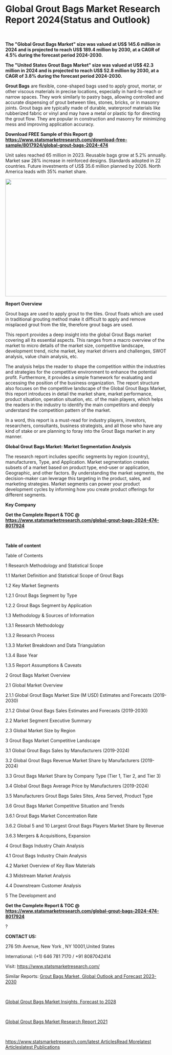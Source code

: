 <h1>Global Grout Bags Market Research Report 2024(Status and Outlook)</h1><br/><p><strong>The "Global Grout Bags Market" size was valued at US$ 145.6 million in 2024 and is projected to reach US$ 189.4 million by 2030, at a <strong>CAGR</strong> of 4.5% during the forecast period 2024-2030.</strong></p>
 
 
 
 <p><strong>The "United States Grout Bags Market" size was valued at US$ 42.3 million in 2024 and is projected to reach US$ 52.8 million by 2030, at a <strong>CAGR</strong> of 3.8% during the forecast period 2024-2030.</strong></p>
 
 
 
 <p><strong>Grout Bags</strong> are flexible, cone-shaped bags used to apply grout, mortar, or other viscous materials in precise locations, especially in hard-to-reach or narrow spaces. They work similarly to pastry bags, allowing controlled and accurate dispensing of grout between tiles, stones, bricks, or in masonry joints. Grout bags are typically made of durable, waterproof materials like rubberized fabric or vinyl and may have a metal or plastic tip for directing the grout flow. They are popular in construction and masonry for minimizing mess and improving application accuracy.</p>
 
 
 
 <p><strong>Download FREE Sample of this Report @ <a href="https://www.statsmarketresearch.com/download-free-sample/8017924/global-grout-bags-2024-474">https://www.statsmarketresearch.com/download-free-sample/8017924/global-grout-bags-2024-474</a></strong></p>
 
 
 
 <p>Unit sales reached 65 million in 2023. Reusable bags grow at 5.2% annually. Market saw 28% increase in reinforced designs. Standards adopted in 22 countries. Future investments of US$ 35.6 million planned by 2026. North America leads with 35% market share.</p>
 
 
 
 <p><img alt="" src="https://www.24marketreports.com/assets/report-images/GroutBagsMarket.png" style="height:366px; width:731px" /></p>
 
 
 
 <p><strong>Report Overview</strong></p>
 
 
 
 <p>Grout bags are used to apply grout to the tiles. Grout floats which are used in traditional grouting method make it difficult to apply and remove misplaced grout from the tile, therefore grout bags are used.</p>
 
 
 
 <p>This report provides a deep insight into the global Grout Bags market covering all its essential aspects. This ranges from a macro overview of the market to micro details of the market size, competitive landscape, development trend, niche market, key market drivers and challenges, SWOT analysis, value chain analysis, etc.</p>
 
 
 
 <p>The analysis helps the reader to shape the competition within the industries and strategies for the competitive environment to enhance the potential profit. Furthermore, it provides a simple framework for evaluating and accessing the position of the business organization. The report structure also focuses on the competitive landscape of the Global Grout Bags Market, this report introduces in detail the market share, market performance, product situation, operation situation, etc. of the main players, which helps the readers in the industry to identify the main competitors and deeply understand the competition pattern of the market.</p>
 
 
 
 <p>In a word, this report is a must-read for industry players, investors, researchers, consultants, business strategists, and all those who have any kind of stake or are planning to foray into the Grout Bags market in any manner.</p>
 
 
 
 <p><strong>Global Grout Bags Market: Market Segmentation Analysis</strong></p>
 
 
 
 <p>The research report includes specific segments by region (country), manufacturers, Type, and Application. Market segmentation creates subsets of a market based on product type, end-user or application, Geographic, and other factors. By understanding the market segments, the decision-maker can leverage this targeting in the product, sales, and marketing strategies. Market segments can power your product development cycles by informing how you create product offerings for different segments.</p>
 
 
 
 <p><strong>Key Company</strong></p>
 
 
 
 <div><b>Get the Complete Report & TOC @ <a href="https://www.statsmarketresearch.com/global-grout-bags-2024-474-8017924">https://www.statsmarketresearch.com/global-grout-bags-2024-474-8017924</a></b></div>
 
 
 
 <p><br />
 
 <b>Table of content</b></p>
 
 
 
 <p>Table of Contents<br />
 
 1 Research Methodology and Statistical Scope<br />
 
 1.1 Market Definition and Statistical Scope of Grout Bags<br />
 
 1.2 Key Market Segments<br />
 
 1.2.1 Grout Bags Segment by Type<br />
 
 1.2.2 Grout Bags Segment by Application<br />
 
 1.3 Methodology & Sources of Information<br />
 
 1.3.1 Research Methodology<br />
 
 1.3.2 Research Process<br />
 
 1.3.3 Market Breakdown and Data Triangulation<br />
 
 1.3.4 Base Year<br />
 
 1.3.5 Report Assumptions & Caveats<br />
 
 2 Grout Bags Market Overview<br />
 
 2.1 Global Market Overview<br />
 
 2.1.1 Global Grout Bags Market Size (M USD) Estimates and Forecasts (2019-2030)<br />
 
 2.1.2 Global Grout Bags Sales Estimates and Forecasts (2019-2030)<br />
 
 2.2 Market Segment Executive Summary<br />
 
 2.3 Global Market Size by Region<br />
 
 3 Grout Bags Market Competitive Landscape<br />
 
 3.1 Global Grout Bags Sales by Manufacturers (2019-2024)<br />
 
 3.2 Global Grout Bags Revenue Market Share by Manufacturers (2019-2024)<br />
 
 3.3 Grout Bags Market Share by Company Type (Tier 1, Tier 2, and Tier 3)<br />
 
 3.4 Global Grout Bags Average Price by Manufacturers (2019-2024)<br />
 
 3.5 Manufacturers Grout Bags Sales Sites, Area Served, Product Type<br />
 
 3.6 Grout Bags Market Competitive Situation and Trends<br />
 
 3.6.1 Grout Bags Market Concentration Rate<br />
 
 3.6.2 Global 5 and 10 Largest Grout Bags Players Market Share by Revenue<br />
 
 3.6.3 Mergers & Acquisitions, Expansion<br />
 
 4 Grout Bags Industry Chain Analysis<br />
 
 4.1 Grout Bags Industry Chain Analysis<br />
 
 4.2 Market Overview of Key Raw Materials<br />
 
 4.3 Midstream Market Analysis<br />
 
 4.4 Downstream Customer Analysis<br />
 
 5 The Development and</p>
 
 
 
 <div><b>Get the Complete Report & TOC @ <a href="https://www.statsmarketresearch.com/global-grout-bags-2024-474-8017924">https://www.statsmarketresearch.com/global-grout-bags-2024-474-8017924</a></b></div>
 
 
 
 <p>? </p>
 
 
 
 <p><b>CONTACT US:</b><br />
 
 276 5th Avenue, New York , NY 10001,United States<br />
 
 International: (+1) 646 781 7170 / +91 8087042414<br />
 
 Visit: <a href="https://www.statsmarketresearch.com/">https://www.statsmarketresearch.com/</a><br />
 
 Similar Reports: <a href="https://www.statsmarketresearch.com/global-grout-bags-2024-474-8017924">Grout Bags Market, Global Outlook and Forecast 2023-2030</a><br />
 
 <br />
 
 <a href="https://www.statsmarketresearch.com/global-grout-bags-2024-474-8017924">Global Grout Bags Market Insights, Forecast to 2028</a><br />
 
 <br />
 
 <a href="https://www.statsmarketresearch.com/global-grout-bags-2024-474-8017924">Global Grout Bags Market Research Report 2021</a><br />
 
 <br />
 
 <a href="https://gyeongbokgung.com">https://www.statsmarketresearch.com/</a><a href="https://hallyeomaritime.com">latest Articles</a><a href="https://jingwansa.com">Read More</a><a href="https://nguoiviet.jp/">latest Articles</a><a href="https://www.intelmarketresearch.com/">latest Publications</a></p>